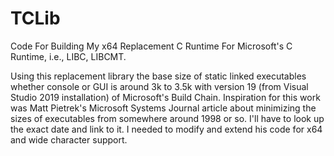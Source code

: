 # TCLib
Code For Building My x64 Replacement C Runtime For Microsoft's C Runtime, i.e., LIBC, LIBCMT.

Using this replacement library the base size of static linked executables whether console or GUI
is around 3k to 3.5k with version 19 (from Visual Studio 2019 installation) of Microsoft's
Build Chain.  Inspiration for this work was Matt Pietrek's Microsoft Systems Journal article
about minimizing the sizes of executables from somewhere around 1998 or so.  I'll have to look up
the exact date and link to it.  I needed to modify and extend his code for x64 and wide character 
support.
